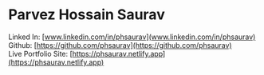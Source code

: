 # Parvez Hossain Saurav

Linked In: [www.linkedin.com/in/phsaurav](www.linkedin.com/in/phsaurav)<br/>
Github: [https://github.com/phsaurav](https://github.com/phsaurav)<br/>
Live Portfolio Site: [https://phsaurav.netlify.app](https://phsaurav.netlify.app)<br/>
